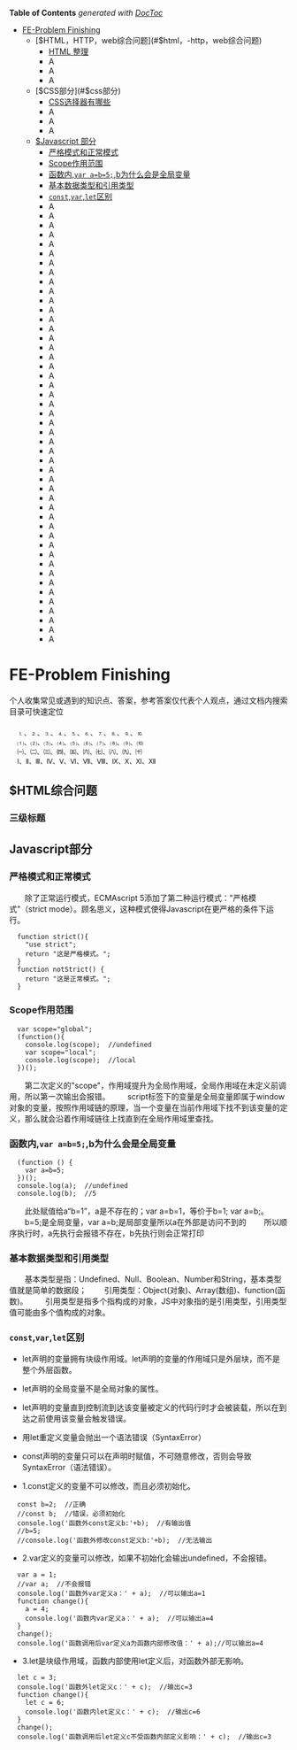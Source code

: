 **Table of Contents**  *generated with [DocToc](http://doctoc.herokuapp.com/)*

- [FE-Problem Finishing](#fe-problem-finishing)
  - [$HTML，HTTP，web综合问题](#$html，-http，web综合问题)
    - [HTML 整理](#HTML-整理)
    - A
    - A
    - A
  - [$CSS部分](#$css部分)
    - [CSS选择器有哪些](#css选择器有哪些)
    - A
    - A
    - A
  - [$Javascript 部分](#Javascript部分)
    - [严格模式和正常模式](#严格模式和正常模式)
    - [Scope作用范围](#scope作用范围)
    - [函数内,`var a=b=5;`,b为什么会是全局变量](#函数内vara=b=5b为什么会是全局变量)
    - [基本数据类型和引用类型](#基本数据类型和引用类型)
    - [`const`,`var`,`let`区别](#constvarlet区别)
    - A
    - A
    - A
    - A
    - A
    - A
    - A
    - A
    - A
    - A
    - A
    - A
    - A
    - A
    - A
    - A
    - A
    - A
    - A
    - A
    - A
    - A
    - A
    - A
    - A
    - A
    - A
    - A
    - A
    - A
    - A
    - A
    - A
    - A
    - A
    - A
    - A
    - A
    - A
    - A
    - A
    - A
    - A
    - A
    - A
    - A
    - A

<!-- END doctoc generated TOC -->

# FE-Problem Finishing

个人收集常见或遇到的知识点、答案，参考答案仅代表个人观点，通过文档内搜索目录可快速定位

####
```
  ⒈、⒉、⒊、⒋、⒌、⒍、⒎、⒏、⒐、⒑
  ⑴、⑵、⑶、⑷、⑸、⑹、⑺、⑻、⑼、⑽
  ㈠、㈡、㈢、㈣、㈤、㈥、㈦、㈧、㈨、㈩
  Ⅰ、Ⅱ、Ⅲ、Ⅳ、Ⅴ、Ⅵ、Ⅶ、Ⅷ、Ⅸ、Ⅹ、Ⅺ、Ⅻ
```

## $HTML综合问题
### 三级标题


## Javascript部分

### 严格模式和正常模式
　　除了正常运行模式，ECMAscript 5添加了第二种运行模式："严格模式"（strict mode）。顾名思义，这种模式使得Javascript在更严格的条件下运行。
```
  function strict(){
    "use strict";
    return "这是严格模式。";
  }
  function notStrict() {
    return "这是正常模式。";
  }
```

### Scope作用范围
```
  var scope="global";
  (function(){
    console.log(scope);  //undefined
    var scope="local";
    console.log(scope);  //local
  })();
```
　　第二次定义的"scope"，作用域提升为全局作用域，全局作用域在未定义前调用，所以第一次输出会报错。
　　script标签下的变量是全局变量即属于window对象的变量，按照作用域链的原理，当一个变量在当前作用域下找不到该变量的定义，那么就会沿着作用域链往上找直到在全局作用域里查找。

### 函数内,`var a=b=5;`,b为什么会是全局变量
```
  (function () {
    var a=b=5;
  })();
  console.log(a);  //undefined
  console.log(b);  //5
```
　　此处赋值给a“b=1”，a是不存在的；var a=b=1，等价于b=1; var a=b;。
　　b=5;是全局变量，var a=b;是局部变量所以a在外部是访问不到的
　　所以顺序执行时，a先执行会报错不存在，b先执行则会正常打印

### 基本数据类型和引用类型
　　基本类型是指：Undefined、Null、Boolean、Number和String，基本类型值就是简单的数据段；
　　引用类型：Object(对象)、Array(数组)、function(函数)。 
　　引用类型是指多个指构成的对象，JS中对象指的是引用类型，引用类型值可能由多个值构成的对象。

### `const`,`var`,`let`区别

- let声明的变量拥有块级作用域。let声明的变量的作用域只是外层块，而不是整个外层函数。
- let声明的全局变量不是全局对象的属性。
- let声明的变量直到控制流到达该变量被定义的代码行时才会被装载，所以在到达之前使用该变量会触发错误。
- 用let重定义变量会抛出一个语法错误（SyntaxError）
- const声明的变量只可以在声明时赋值，不可随意修改，否则会导致SyntaxError（语法错误）。

- 1.const定义的变量不可以修改，而且必须初始化。
```
  const b=2;  //正确
  //const b;  //错误，必须初始化 
  console.log('函数外const定义b:'+b);  //有输出值
  //b=5;
  //console.log('函数外修改const定义b:'+b);  //无法输出 
```

- 2.var定义的变量可以修改，如果不初始化会输出undefined，不会报错。
```
  var a = 1;
  //var a;  //不会报错
  console.log('函数外var定义a：' + a);  //可以输出a=1
  function change(){
    a = 4;
    console.log('函数内var定义a：' + a);  //可以输出a=4
  } 
  change();
  console.log('函数调用后var定义a为函数内部修改值：' + a);//可以输出a=4
```

- 3.let是块级作用域，函数内部使用let定义后，对函数外部无影响。
```
  let c = 3;
  console.log('函数外let定义c：' + c);  //输出c=3
  function change(){
    let c = 6;
    console.log('函数内let定义c：' + c);  //输出c=6
  } 
  change();
  console.log('函数调用后let定义c不受函数内部定义影响：' + c);  //输出c=3
```




### 


### 


### 


### 


### 


### 


### 


